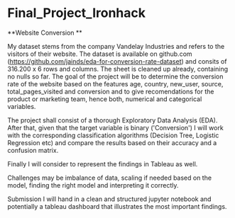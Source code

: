 # Final_Project_Ironhack

**Website Conversion
**

My dataset stems from the company Vandelay Industries and refers to the visitors of their website. The dataset is available on github.com (https://github.com/jainds/eda-for-conversion-rate-dataset) and consits of 316.200 x 6 rows and columns. The sheet is cleaned up already, containing no nulls so far. The goal of the project will be to determine the conversion rate of the website based on the features age, country, new_user, source, total_pages_visited and conversion and to give recomendations for the product or marketing  team, hence both, numerical and categorical variables.

The project shall consist of a thorough Exploratory Data Analysis (EDA). After that, given that the target variable is binary ('Conversion') I will work with the corresponding classification algorithms (Decision Tree, Logistic Regression etc) and compare the results based on their accuracy and a confusion matrix.

Finally I will consider to represent the findings in Tableau as well.

Challenges may be imbalance of data, scaling if needed based on the model, finding  the right model and interpreting it correctly. 

Submission
 I will hand in a clean and structured jupyter notebook and potentially a tableau dashboard that illustrates the most important findings.



